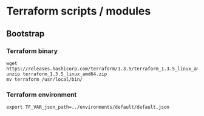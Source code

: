 # Terraform scripts / modules

## Bootstrap

### Terraform binary
```
wget https://releases.hashicorp.com/terraform/1.3.5/terraform_1.3.5_linux_amd64.zip
unzip terraform_1.3.5_linux_amd64.zip
mv terraform /usr/local/bin/
```

### Terraform environment

```
export TF_VAR_json_path=../environments/default/default.json
```




